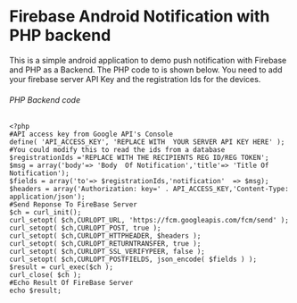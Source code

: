 # Firebase Android Notification with PHP backend

This is a simple android application to demo push notification with Firebase and PHP as a Backend. The PHP code to is shown below.
You need to add your firebase server API Key and the registration Ids for the devices.

###### PHP Backend code
```
<?php
#API access key from Google API's Console
define( 'API_ACCESS_KEY', 'REPLACE WITH  YOUR SERVER API KEY HERE' );
#You could modify this to read the ids from a database
$registrationIds ='REPLACE WITH THE RECIPIENTS REG ID/REG TOKEN';
$msg = array('body'=> 'Body  Of Notification','title'=> 'Title Of Notification');
$fields = array('to'=> $registrationIds,'notification'	=> $msg);
$headers = array('Authorization: key=' . API_ACCESS_KEY,'Content-Type: application/json');
#Send Reponse To FireBase Server
$ch = curl_init();
curl_setopt( $ch,CURLOPT_URL, 'https://fcm.googleapis.com/fcm/send' );
curl_setopt( $ch,CURLOPT_POST, true );
curl_setopt( $ch,CURLOPT_HTTPHEADER, $headers );
curl_setopt( $ch,CURLOPT_RETURNTRANSFER, true );
curl_setopt( $ch,CURLOPT_SSL_VERIFYPEER, false );
curl_setopt( $ch,CURLOPT_POSTFIELDS, json_encode( $fields ) );
$result = curl_exec($ch );
curl_close( $ch );
#Echo Result Of FireBase Server
echo $result;
```



